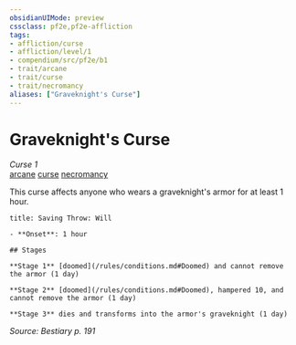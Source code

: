 ```yaml
---
obsidianUIMode: preview
cssclass: pf2e,pf2e-affliction
tags:
- affliction/curse
- affliction/level/1
- compendium/src/pf2e/b1
- trait/arcane
- trait/curse
- trait/necromancy
aliases: ["Graveknight's Curse"]
---
```

# Graveknight's Curse
*Curse 1*  
[arcane](/rules/traits/arcane.md)  [curse](/rules/traits/curse.md)  [necromancy](/rules/traits/necromancy.md)  

This curse affects anyone who wears a graveknight's armor for at least 1 hour.

```ad-inline-affliction
title: Saving Throw: Will

- **Onset**: 1 hour

## Stages

**Stage 1** [doomed](/rules/conditions.md#Doomed) and cannot remove the armor (1 day)

**Stage 2** [doomed](/rules/conditions.md#Doomed), hampered 10, and cannot remove the armor (1 day)

**Stage 3** dies and transforms into the armor's graveknight (1 day)
```

*Source: Bestiary p. 191*